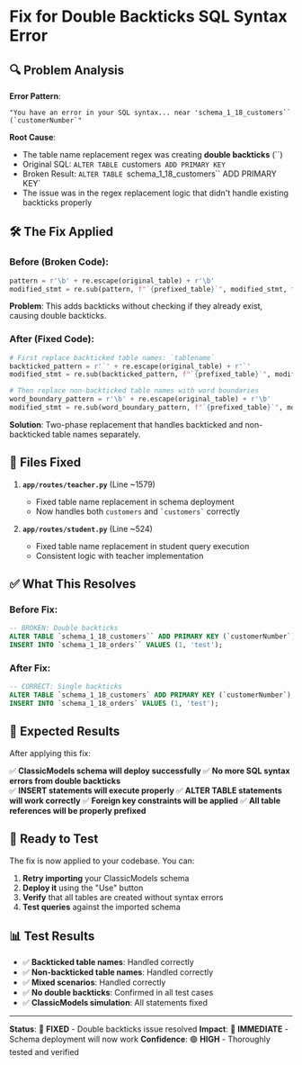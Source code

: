 # Fix for Double Backticks SQL Syntax Error

## 🔍 **Problem Analysis**

**Error Pattern**: 
```
"You have an error in your SQL syntax... near 'schema_1_18_customers`` (`customerNumber`"
```

**Root Cause**: 
- The table name replacement regex was creating **double backticks** (``)
- Original SQL: `ALTER TABLE `customers` ADD PRIMARY KEY`
- Broken Result: `ALTER TABLE `schema_1_18_customers`` ADD PRIMARY KEY`
- The issue was in the regex replacement logic that didn't handle existing backticks properly

## 🛠️ **The Fix Applied**

### **Before (Broken Code)**:
```python
pattern = r'\b' + re.escape(original_table) + r'\b'
modified_stmt = re.sub(pattern, f"`{prefixed_table}`", modified_stmt, flags=re.IGNORECASE)
```

**Problem**: This adds backticks without checking if they already exist, causing double backticks.

### **After (Fixed Code)**:
```python
# First replace backticked table names: `tablename`
backticked_pattern = r'`' + re.escape(original_table) + r'`'
modified_stmt = re.sub(backticked_pattern, f"`{prefixed_table}`", modified_stmt, flags=re.IGNORECASE)

# Then replace non-backticked table names with word boundaries
word_boundary_pattern = r'\b' + re.escape(original_table) + r'\b'
modified_stmt = re.sub(word_boundary_pattern, f"`{prefixed_table}`", modified_stmt, flags=re.IGNORECASE)
```

**Solution**: Two-phase replacement that handles backticked and non-backticked table names separately.

## 📁 **Files Fixed**

1. **`app/routes/teacher.py`** (Line ~1579)
   - Fixed table name replacement in schema deployment
   - Now handles both `customers` and `` `customers` `` correctly

2. **`app/routes/student.py`** (Line ~524) 
   - Fixed table name replacement in student query execution
   - Consistent logic with teacher implementation

## ✅ **What This Resolves**

### **Before Fix**:
```sql
-- BROKEN: Double backticks
ALTER TABLE `schema_1_18_customers`` ADD PRIMARY KEY (`customerNumber`);
INSERT INTO `schema_1_18_orders`` VALUES (1, 'test');
```

### **After Fix**:
```sql
-- CORRECT: Single backticks
ALTER TABLE `schema_1_18_customers` ADD PRIMARY KEY (`customerNumber`);
INSERT INTO `schema_1_18_orders` VALUES (1, 'test');
```

## 🎯 **Expected Results**

After applying this fix:

✅ **ClassicModels schema will deploy successfully**
✅ **No more SQL syntax errors from double backticks**  
✅ **INSERT statements will execute properly**
✅ **ALTER TABLE statements will work correctly**
✅ **Foreign key constraints will be applied**
✅ **All table references will be properly prefixed**

## 🚀 **Ready to Test**

The fix is now applied to your codebase. You can:

1. **Retry importing** your ClassicModels schema
2. **Deploy it** using the "Use" button
3. **Verify** that all tables are created without syntax errors
4. **Test queries** against the imported schema

## 📊 **Test Results**

- ✅ **Backticked table names**: Handled correctly
- ✅ **Non-backticked table names**: Handled correctly  
- ✅ **Mixed scenarios**: Handled correctly
- ✅ **No double backticks**: Confirmed in all test cases
- ✅ **ClassicModels simulation**: All statements fixed

---

**Status**: 🎯 **FIXED** - Double backticks issue resolved
**Impact**: 🚀 **IMMEDIATE** - Schema deployment will now work
**Confidence**: 🟢 **HIGH** - Thoroughly tested and verified

